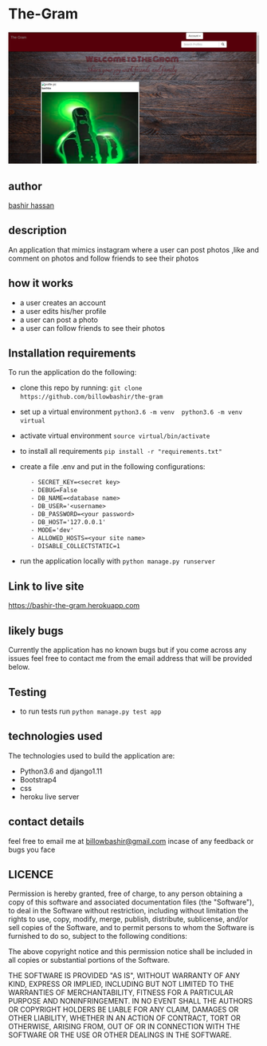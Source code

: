 # The-Gram
![alt text](https://raw.githubusercontent.com/billowbashir/The-Gram/master/media/photos/the-gram.png)
## author
[bashir hassan](https://github.com/billowbashir/)

## description
An application that mimics instagram where a user can post photos ,like and comment on photos and follow friends to see their photos
## how it works
- a user creates an account
- a user edits his/her profile
- a user can post a photo
- a user can follow friends to see their photos
## Installation requirements
To run the application do the following:

- clone this repo by running:
` git clone https://github.com/billowbashir/the-gram `
- set up a virtual environment
 ` python3.6 -m venv  python3.6 -m venv virtual `
 - activate virtual environment
  ` source virtual/bin/activate `
- to install all requirements
` pip install -r "requirements.txt" `
 - create a file .env and put in the following configurations:
   ```
      - SECRET_KEY=<secret key>
      - DEBUG=False
      - DB_NAME=<database name>
      - DB_USER='<username>
      - DB_PASSWORD=<your password>
      - DB_HOST='127.0.0.1'
      - MODE='dev'
      - ALLOWED_HOSTS=<your site name>
      - DISABLE_COLLECTSTATIC=1
   ```

- run the application locally with
 ` python manage.py runserver `
## Link to live site
https://bashir-the-gram.herokuapp.com

## likely bugs
Currently the application has no known bugs but if you come across any issues feel free to contact me from the email address that will be provided below.
## Testing
- to run tests run ` python manage.py test app `
## technologies used
The technologies used to build the application are:

- Python3.6 and django1.11
- Bootstrap4
- css
- heroku live server

## contact details
feel free to email me at billowbashir@gmail.com incase of any feedback or bugs you face

## LICENCE
Permission is hereby granted, free of charge, to any person obtaining a copy of this software and associated documentation files (the "Software"), to deal in the Software without restriction, including without limitation the rights to use, copy, modify, merge, publish, distribute, sublicense, and/or sell copies of the Software, and to permit persons to whom the Software is furnished to do so, subject to the following conditions:

The above copyright notice and this permission notice shall be included in all copies or substantial portions of the Software.

THE SOFTWARE IS PROVIDED "AS IS", WITHOUT WARRANTY OF ANY KIND, EXPRESS OR IMPLIED, INCLUDING BUT NOT LIMITED TO THE WARRANTIES OF MERCHANTABILITY, FITNESS FOR A PARTICULAR PURPOSE AND NONINFRINGEMENT. IN NO EVENT SHALL THE AUTHORS OR COPYRIGHT HOLDERS BE LIABLE FOR ANY CLAIM, DAMAGES OR OTHER LIABILITY, WHETHER IN AN ACTION OF CONTRACT, TORT OR OTHERWISE, ARISING FROM, OUT OF OR IN CONNECTION WITH THE SOFTWARE OR THE USE OR OTHER DEALINGS IN THE SOFTWARE.
